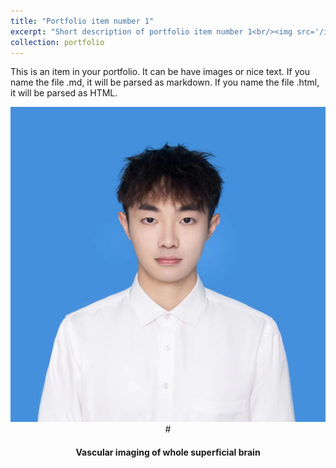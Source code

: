 ```yaml
---
title: "Portfolio item number 1"
excerpt: "Short description of portfolio item number 1<br/><img src='/images/Jingting.jpg'>"
collection: portfolio
---
```


This is an item in your portfolio. It can be have images or nice text. If you name the file .md, it will be parsed as markdown. If you name the file .html, it will be parsed as HTML. 
<center><img src="/images/Jingting.jpg" alt="roboticImage" width="1000"/>
  #</center>
<h4 align="center">Vascular imaging of whole superficial brain</h4>
